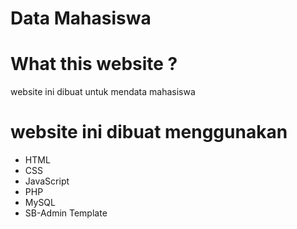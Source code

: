 # Data Mahasiswa

# What this website ?

website ini dibuat untuk mendata mahasiswa

# website ini dibuat menggunakan

- HTML
- CSS
- JavaScript
- PHP
- MySQL
- SB-Admin Template
